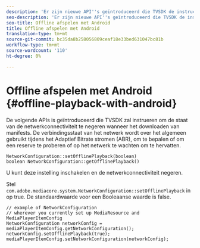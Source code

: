 ```yaml
---
description: 'Er zijn nieuwe API''s geïntroduceerd die TVSDK de instructie geven de status van de netwerkconnectiviteit te negeren tijdens het downloaden van manifests. '
seo-description: 'Er zijn nieuwe API''s geïntroduceerd die TVSDK de instructie geven de status van de netwerkconnectiviteit te negeren tijdens het downloaden van manifests. '
seo-title: Offline afspelen met Android
title: Offline afspelen met Android
translation-type: tm+mt
source-git-commit: bc35da8b258056809ceaf18e33bed631047bc81b
workflow-type: tm+mt
source-wordcount: '110'
ht-degree: 0%

---
```



# Offline afspelen met Android {#offline-playback-with-android}

De volgende APIs is geïntroduceerd die TVSDK zal instrueren om de staat van de netwerkconnectiviteit te negeren wanneer het downloaden van manifests. De verbindingsstaat van het netwerk wordt over het algemeen gebruikt tijdens het Adaptief Bitrate stromen (ABR), om te bepalen of om een reserve te proberen of op het netwerk te wachten om te hervatten.

```
NetworkConfiguration::setOfflinePlayback(boolean)
boolean NetworkConfiguration::getOfflinePlayback()
```

U kunt deze instelling inschakelen en de netwerkconnectiviteit negeren.

Stel `com.adobe.mediacore.system.NetworkConfiguration::setOfflinePlayback` in op true. De standaardwaarde voor een Booleaanse waarde is false.

```
// example of NetworkConfiguration
// wherever you currently set up MediaResource and MediaPlayerItemConfig
NetworkConfiguration networkConfig = mediaPlayerItemConfig.getNetworkConfiguration();
networkConfig.setOfflinePlayback(true);
mediaPlayerItemConfig.setNetworkConfiguration(networkConfig);
```
